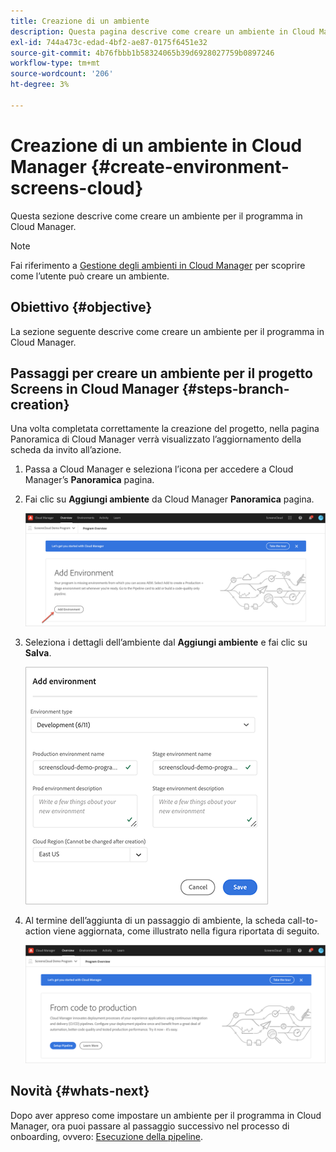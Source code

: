```yaml
---
title: Creazione di un ambiente
description: Questa pagina descrive come creare un ambiente in Cloud Manager per Screens as a Cloud Service.
exl-id: 744a473c-edad-4bf2-ae87-0175f6451e32
source-git-commit: 4b76fbbb1b58324065b39d6928027759b0897246
workflow-type: tm+mt
source-wordcount: '206'
ht-degree: 3%

---
```


# Creazione di un ambiente in Cloud Manager {#create-environment-screens-cloud}

Questa sezione descrive come creare un ambiente per il programma in Cloud Manager.

>[!NOTE]
>Fai riferimento a [Gestione degli ambienti in Cloud Manager](https://experienceleague.adobe.com/docs/experience-manager-cloud-service/implementing/using-cloud-manager/manage-environments.html?lang=en) per scoprire come l’utente può creare un ambiente.

## Obiettivo {#objective}

La sezione seguente descrive come creare un ambiente per il programma in Cloud Manager.

## Passaggi per creare un ambiente per il progetto Screens in Cloud Manager {#steps-branch-creation}

Una volta completata correttamente la creazione del progetto, nella pagina Panoramica di Cloud Manager verrà visualizzato l’aggiornamento della scheda da invito all’azione.

1. Passa a Cloud Manager e seleziona l’icona per accedere a Cloud Manager’s **Panoramica** pagina.

1. Fai clic su **Aggiungi ambiente** da Cloud Manager **Panoramica** pagina.

   ![immagine](/help/screens-cloud/assets/onboarding/add-environ1.png)

1. Seleziona i dettagli dell’ambiente dal **Aggiungi ambiente** e fai clic su **Salva**.

   ![immagine](/help/screens-cloud/assets/onboarding/add-environ2.png)

1. Al termine dell’aggiunta di un passaggio di ambiente, la scheda call-to-action viene aggiornata, come illustrato nella figura riportata di seguito.

   ![immagine](/help/screens-cloud/assets/onboarding/add-environ3a.png)

## Novità {#whats-next}

Dopo aver appreso come impostare un ambiente per il programma in Cloud Manager, ora puoi passare al passaggio successivo nel processo di onboarding, ovvero: [Esecuzione della pipeline](/help/screens-cloud/onboarding-screens-cloud/running-a-pipeline.md).
